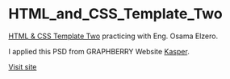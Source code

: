 # HTML_and_CSS_Template_Two

[HTML & CSS Template Two](https://www.youtube.com/watch?v=heuDmrEAgUA&t=977s&pp=ygUXaHRtbCAmIGNzcyB0ZW1wbGF0ZSB0d28%3D) practicing with Eng. Osama Elzero.

I applied this PSD from GRAPHBERRY Website [Kasper](https://www.graphberry.com/item/kasper-one-page-psd-template).

[Visit site](https://mohamedbadwy360.github.io/HTML_and_CSS_Template_Two/)